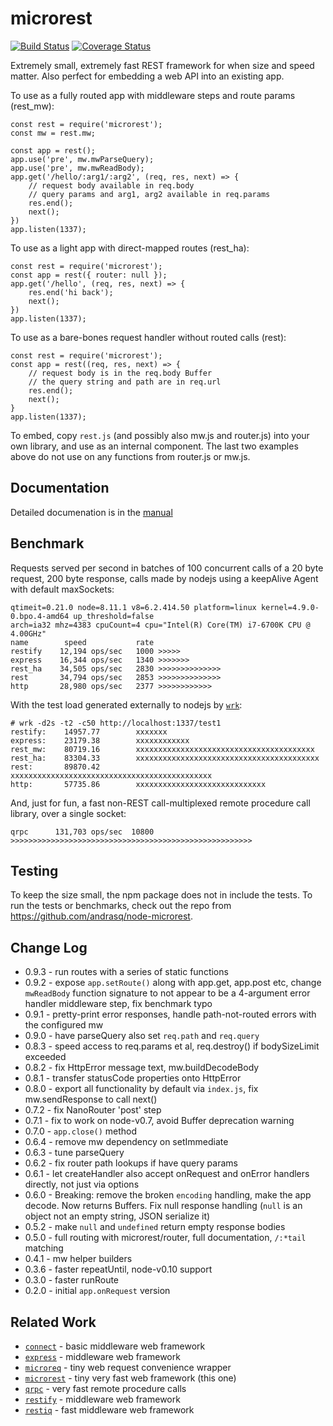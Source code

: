 microrest
=========
[![Build Status](https://api.travis-ci.org/andrasq/node-microrest.svg?branch=master)](https://travis-ci.org/andrasq/node-microrest?branch=master)
[![Coverage Status](https://coveralls.io/repos/github/andrasq/node-microrest/badge.svg?branch=master)](https://coveralls.io/github/andrasq/node-microrest?branch=master)

Extremely small, extremely fast REST framework for when size and speed matter.
Also perfect for embedding a web API into an existing app.

To use as a fully routed app with middleware steps and route params (rest_mw):

    const rest = require('microrest');
    const mw = rest.mw;

    const app = rest();
    app.use('pre', mw.mwParseQuery);
    app.use('pre', mw.mwReadBody);
    app.get('/hello/:arg1/:arg2', (req, res, next) => {
        // request body available in req.body
        // query params and arg1, arg2 available in req.params
        res.end();
        next();
    })
    app.listen(1337);

To use as a light app with direct-mapped routes (rest_ha):

    const rest = require('microrest');
    const app = rest({ router: null });
    app.get('/hello', (req, res, next) => {
        res.end('hi back');
        next();
    })
    app.listen(1337);

To use as a bare-bones request handler without routed calls (rest):

    const rest = require('microrest');
    const app = rest((req, res, next) => {
        // request body is in the req.body Buffer
        // the query string and path are in req.url
        res.end();
        next();
    }
    app.listen(1337);

To embed, copy `rest.js` (and possibly also mw.js and router.js) into your own library, and
use as an internal component.  The last two examples above do not use on any functions from
router.js or mw.js.


Documentation
-------------

Detailed documenation is in the [manual](https://github.com/andrasq/node-microrest/blob/master/MANUAL.md)


Benchmark
---------

Requests served per second in batches of 100 concurrent calls of a 20 byte request, 200
byte response, calls made by nodejs using a keepAlive Agent with default maxSockets:

    qtimeit=0.21.0 node=8.11.1 v8=6.2.414.50 platform=linux kernel=4.9.0-0.bpo.4-amd64 up_threshold=false
    arch=ia32 mhz=4383 cpuCount=4 cpu="Intel(R) Core(TM) i7-6700K CPU @ 4.00GHz"
    name        speed           rate
    restify    12,194 ops/sec   1000 >>>>>
    express    16,344 ops/sec   1340 >>>>>>>
    rest_ha    34,505 ops/sec   2830 >>>>>>>>>>>>>>
    rest       34,794 ops/sec   2853 >>>>>>>>>>>>>>
    http       28,980 ops/sec   2377 >>>>>>>>>>>>

With the test load generated externally to nodejs by [`wrk`](https://github.com/wg/wrk.git):

    # wrk -d2s -t2 -c50 http://localhost:1337/test1
    restify:    14957.77        xxxxxxx
    express:    23179.38        xxxxxxxxxxxx
    rest_mw:    80719.16        xxxxxxxxxxxxxxxxxxxxxxxxxxxxxxxxxxxxxxxx
    rest_ha:    83304.33        xxxxxxxxxxxxxxxxxxxxxxxxxxxxxxxxxxxxxxxxx
    rest:       89870.42        xxxxxxxxxxxxxxxxxxxxxxxxxxxxxxxxxxxxxxxxxxxxx
    http:       57735.86        xxxxxxxxxxxxxxxxxxxxxxxxxxxxx

And, just for fun, a fast non-REST call-multiplexed remote procedure call library, over a single socket:

    qrpc      131,703 ops/sec  10800 >>>>>>>>>>>>>>>>>>>>>>>>>>>>>>>>>>>>>>>>>>>>>>>>>>>>>>


Testing
-------

To keep the size small, the npm package does not in include the tests.  To run the
tests or benchmarks, check out the repo from https://github.com/andrasq/node-microrest.


Change Log
----------

- 0.9.3 - run routes with a series of static functions
- 0.9.2 - expose `app.setRoute()` along with app.get, app.post etc, change `mwReadBody` function signature to
          not appear to be a 4-argument error handler middleware step, fix benchmark typo
- 0.9.1 - pretty-print error responses, handle path-not-routed errors with the configured mw
- 0.9.0 - have parseQuery also set `req.path` and `req.query`
- 0.8.3 - speed access to req.params et al, req.destroy() if bodySizeLimit exceeded
- 0.8.2 - fix HttpError message text, mw.buildDecodeBody
- 0.8.1 - transfer statusCode properties onto HttpError
- 0.8.0 - export all functionality by default via `index.js`, fix mw.sendResponse to call next()
- 0.7.2 - fix NanoRouter 'post' step
- 0.7.1 - fix to work on node-v0.7, avoid Buffer deprecation warning
- 0.7.0 - `app.close()` method
- 0.6.4 - remove mw dependency on setImmediate
- 0.6.3 - tune parseQuery
- 0.6.2 - fix router path lookups if have query params
- 0.6.1 - let createHandler also accept onRequest and onError handlers directly, not just via options
- 0.6.0 - Breaking: remove the broken `encoding` handling, make the app decode.  Now returns Buffers.
          Fix null response handling (`null` is an object not an empty string, JSON serialize it)
- 0.5.2 - make `null` and `undefined` return empty response bodies
- 0.5.0 - full routing with microrest/router, full documentation, `/:*tail` matching
- 0.4.1 - mw helper builders
- 0.3.6 - faster repeatUntil, node-v0.10 support
- 0.3.0 - faster runRoute
- 0.2.0 - initial `app.onRequest` version


Related Work
------------

- [`connect`](https://npmjs.com/package/connect) - basic middleware web framework
- [`express`](https://npmjs.com/package/express) - middleware web framework
- [`microreq`](https://npmjs.com/package/microreq) - tiny web request convenience wrapper
- [`microrest`](https://npmjs.com/package/microrest) - tiny very fast web framework (this one)
- [`qrpc`](https://npmjs.com/package/qrpc) - very fast remote procedure calls
- [`restify`](https://npmjs.com/package/express) - middleware web framework
- [`restiq`](https://npmjs.com/package/restiq) - fast middleware web framework
